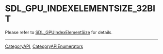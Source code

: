 # SDL_GPU_INDEXELEMENTSIZE_32BIT

Please refer to [SDL_GPUIndexElementSize](SDL_GPUIndexElementSize) for details.

----
[CategoryAPI](CategoryAPI), [CategoryAPIEnumerators](CategoryAPIEnumerators)

